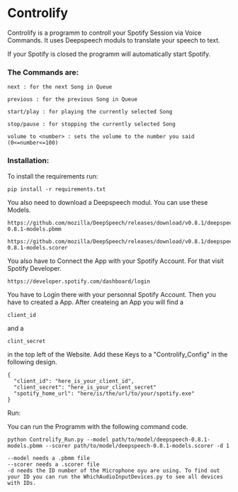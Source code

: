 Controlify
=======

Controlify is a programm to controll your Spotify Session via Voice Commands. It uses Deepspeech moduls to translate your speech to text.

If your Spotify is closed the programm will automatically start Spotify. 

  <h3>The Commands are:</h3>

    next : for the next Song in Queue

    previous : for the previous Song in Queue

    start/play : for playing the currently selected Song

    stop/pause : for stopping the currently selected Song
    
    volume to <number> : sets the volume to the number you said (0<=number<=100)

  <h3>Installation:</h3>

  To install the requirements run:

    pip install -r requirements.txt

  You also need to download a Deepspeech modul. You can use these Models.

    https://github.com/mozilla/DeepSpeech/releases/download/v0.8.1/deepspeech-0.8.1-models.pbmm

    https://github.com/mozilla/DeepSpeech/releases/download/v0.8.1/deepspeech-0.8.1-models.scorer

  You also have to Connect the App with your Spotify Account. For that visit Spotify Developer.

    https://developer.spotify.com/dashboard/login

  You have to Login there with your personnal Spotify Account. Then you have to created a App. After createing an App you will find a 

    client_id 

  and a 

    clint_secret

  in the top left of the Website. Add these Keys to a "Controlify_Config" in the following design.

    {
      "client_id": "here_is_your_client_id",
      "client_secret": "here_is_your_client_secret"
      "spotify_home_url": "here/is/the/url/to/your/spotify.exe"
    }
    

   Run:

  You can run the Programm with the following command code.

    python Controlify_Run.py --model path/to/model/deepspeech-0.8.1-models.pbmm --scorer path/to/model/deepspeech-0.8.1-models.scorer -d 1

    --model needs a .pbmm file
    --scorer needs a .scorer file
    -d needs the ID number of the Microphone oyu are using. To find out your ID you can run the WhichAudioInputDevices.py to see all devices with IDs.

